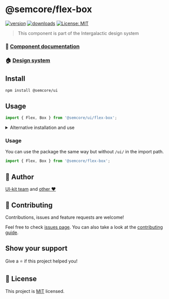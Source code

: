 # @semcore/flex-box

[![version](https://img.shields.io/npm/v/@semcore/flex-box.svg)](https://www.npmjs.com/@semcore/flex-box)
[![downloads](https://img.shields.io/npm/dt/@semcore/flex-box.svg)](https://www.npmjs.com/package/@semcore/flex-box)
[![License: MIT](https://img.shields.io/badge/License-MIT-yellow.svg)](https://github.com/semrush/intergalactic/blob/master/LICENSE)

> This component is part of the Intergalactic design system

### 📖 [Component documentation](https://developer.semrush.com/intergalactic/layout/box-system/)

### 🏠 [Design system](https://developer.semrush.com/intergalactic/)

## Install

```sh
npm install @semcore/ui
```

## Usage

```jsx
import { Flex, Box } from '@semcore/ui/flex-box';
```

<details>
  <summary>Alternative installation and use</summary>

**We do not recommend this usage path due to possible dependency and update issues.**

### Install

You can only install one package from the design system

```sh
npm install @semcore/flex-box @semcore/core
```

`@semcore/core` - _is the basic package by which we create our components, and it contains all of the common logic
of the components that is discussed below. There should only be one version of the package in the project._

</details>

### Usage

You can use the package the same way but without `/ui/` in the import path.

```jsx
import { Flex, Box } from '@semcore/flex-box';
```

## 👤 Author

[UI-kit team](https://github.com/semrush/intergalactic/blob/master/MAINTAINERS) and [other ❤️](https://github.com/semrush/intergalactic/graphs/contributors)

## 🤝 Contributing

Contributions, issues and feature requests are welcome!

Feel free to check [issues page](https://github.com/semrush/intergalactic/issues). You can also take a look at the [contributing guide](https://github.com/semrush/intergalactic/blob/master/CONTRIBUTING.md).

## Show your support

Give a ⭐️ if this project helped you!

## 📝 License

This project is [MIT](https://github.com/semrush/intergalactic/blob/master/LICENSE) licensed.
